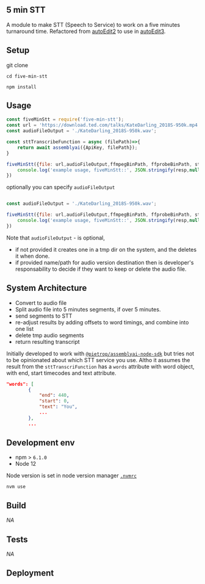 ## 5 min STT 
<!-- _One liner + link to confluence page_
_Screenshot of UI - optional_ -->

A module to make STT (Speech to Service) to work on a five minutes turnaround time. Refactored from [autoEdit2](https://opennewslabs.github.io/autoEdit_2/) to use in [autoEdit3](https://www.autoedit.io/).



## Setup
<!-- _stack - optional_
_How to build and run the code/app_ -->
git clone 

```
cd five-min-stt
```

```
npm install
```

## Usage
```js
const fiveMinStt = require('five-min-stt');
const url = 'https://download.ted.com/talks/KateDarling_2018S-950k.mp4';
const audioFileOutput = './KateDarling_2018S-950k.wav';

const sttTranscribeFunction = async (filePath)=>{
    return await assemblyai({ApiKey, filePath});
} 

fiveMinStt({file: url,audioFileOutput,ffmpegBinPath, ffprobeBinPath, sttTranscribeFunction}).then((resp)=>{
    console.log('example usage, fiveMinStt::', JSON.stringify(resp,null,2))
})
```

optionally you can specify `audioFileOutput`
```js

const audioFileOutput = './KateDarling_2018S-950k.wav';

fiveMinStt({file: url,audioFileOutput,ffmpegBinPath, ffprobeBinPath, sttTranscribeFunction}).then((resp)=>{
    console.log('example usage, fiveMinStt::', JSON.stringify(resp,null,2))
})
```

Note that `audioFileOutput` - is optional, 
- if not provided it creates one in a tmp dir on the system, and the deletes it when done. 
- if provided name/path for audio version destination then is developer's responsability to decide if they want to keep or delete the audio file.

## System Architecture
<!-- _High level overview of system architecture_ -->

- Convert to audio file
- Split audio file into 5 minutes segments, if over 5 minutes.
- send segments to STT
- re-adjust results by adding offsets to word timings, and combine into one list
- delete tmp audio segments
- return resulting transcript 


Initially developed to work with [`@pietrop/assemblyai-node-sdk`](https://github.com/pietrop/assemblyai-node-sdk) but tries not to be opinionated about which STT service you use. Altho it assumes the result from the `sttTranscriFunction` has a `words` attribute with word object, with end, start timecodes and text attribute.

```json
"words": [
        {
            "end": 440,
            "start": 0,
            "text": "You",
            ...
        },
        ...
```

<!-- ## Documentation

There's a [docs](./docs) folder in this repository.

[docs/notes](./docs/notes) contains dev draft notes on various aspects of the project. This would generally be converted either into ADRs or guides when ready.

[docs/adr](./docs/adr) contains [Architecture Decision Record](https://github.com/joelparkerhenderson/architecture_decision_record).

> An architectural decision record (ADR) is a document that captures an important architectural decision made along with its context and consequences.

We are using [this template for ADR](https://gist.github.com/iaincollins/92923cc2c309c2751aea6f1b34b31d95) -->

## Development env
 <!-- _How to run the development environment_ -->

- npm > `6.1.0`
- Node 12 

Node version is set in node version manager [`.nvmrc`](https://github.com/creationix/nvm#nvmrc)
```
nvm use
```

<!-- _Coding style convention ref optional, eg which linter to use_ -->

<!-- _Linting, github pre-push hook - optional_ -->

## Build
<!-- _How to run build_ -->

_NA_

## Tests
<!-- _How to carry out tests_ -->
_NA_

## Deployment
<!-- _How to deploy the code/app into test/staging/production_ -->

<!-- 
```
npm run publish:public
```
to publish to npm -->